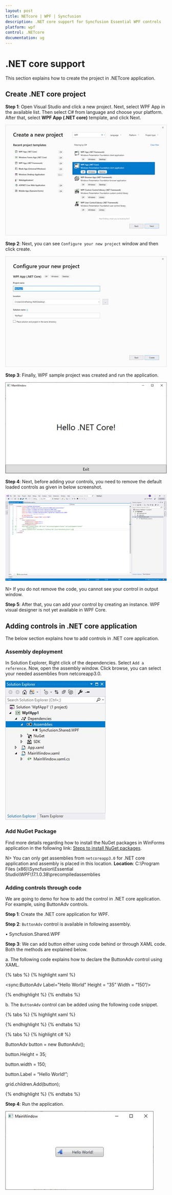 ```yaml
---
layout: post
title: NETcore | WPF | Syncfusion
description: .NET core support for Syncfusion Essential WPF controls
platform: wpf
control: .NETcore
documentation: ug
---
```


# .NET core support

This section explains how to create the project in .NETcore application.

## Create .NET core project

**Step 1**: Open Visual Studio and click a new project. Next, select WPF App in the available list. Then select C# from language and choose your platform. After that, select **WPF App (.NET core)** template, and click Next.

![NETcore showing create the project](NETcore_WPF_images/NETcore_createproject.jpeg)


**Step 2**: Next, you can see `Configure your new project` window and then click create.

![NETcore showing configure the project](NETcore_WPF_images/NETcore_configureproject.jpeg)


**Step 3**: Finally, WPF sample project was created and run the application.

![NETcore application output](NETcore_WPF_images/NETcore_output.jpeg)

**Step 4**: Next, before adding your controls, you need to remove the default loaded controls as given in below screenshot.

![NETcore showing hide the code](NETcore_WPF_images/NETcore_hidecode.jpeg)


N> If you do not remove the code, you cannot see your control in output window.

**Step 5**: After that, you can add your control by creating an instance. WPF visual designer is not yet available in WPF Core.

## Adding controls in .NET core application

The below section explains how to add controls in .NET core application.

### Assembly deployment

In Solution Explorer, Right click of the dependencies. Select `Add a reference`. Now, open the assembly window. Click browse, you can select your needed assemblies from netcoreapp3.0.

![NETcore showing assembly](NETcore_WPF_images/NETcore_assembly.jpeg)

### Add NuGet Package

Find more details regarding how to install the NuGet packages in WinForms application in the following link: [Steps to install NuGet packages](https://help.syncfusion.com/wpf/nuget-packages).

N> You can only get assemblies from `netcoreapp3.0` for .NET core application and assembly is placed in this location. **Location**: C:\Program Files (x86)\Syncfusion\Essential Studio\WPF\17.1.0.38\precompiledassemblies

### Adding controls through code

We are going to demo for how to add the control in .NET core application. For example, using ButtonAdv controls.

**Step 1**: Create the .NET core application for WPF.

**Step 2**:	`ButtonAdv` control is available in following assembly.

•	Syncfusion.Shared.WPF

**Step 3**:	We can add button either using code behind or through XAML code. Both the methods are explained below.

a.	The following code explains how to declare the ButtonAdv control using XAML.

{% tabs %}
{% highlight xaml %}

<sync:ButtonAdv Label="Hello World" Height = “35” Width = “150”/>

{% endhighlight %}
{% endtabs %}

b.	The `ButtonAdv` control can be added using the following code snippet.

{% tabs %}
{% highlight xaml %}

<Grid X:Name = “grid”>

</Grid>

{% endhighlight %}
{% endtabs %}

{% tabs %}
{% highlight c# %}

ButtonAdv button = new ButtonAdv();

button.Height = 35;

button.width = 150;

button.Label = “Hello World!”;

grid.children.Add(button);

{% endhighlight %}
{% endtabs %}

**Step 4**: Run the application.

![NETcore showing control output](NETcore_WPF_images/NETcore_controloutput.jpeg)

